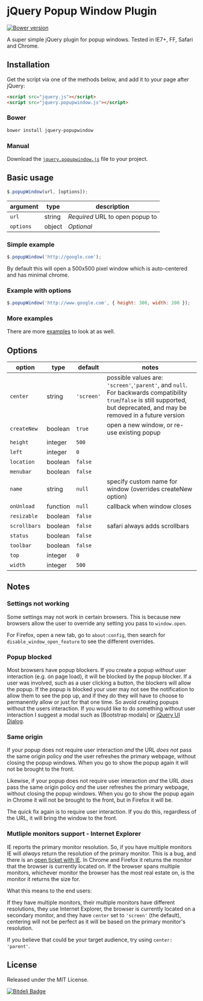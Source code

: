 # jQuery Popup Window Plugin

[![Bower version](https://badge.fury.io/bo/jquery-popupwindow.png)](http://badge.fury.io/bo/jquery-popupwindow)

A super simple jQuery plugin for popup windows. Tested in IE7+, FF, Safari and
Chrome.

## Installation

Get the script via one of the methods below, and add it to your page after
jQuery:

```html
<script src="jquery.js"></script>
<script src="jquery.popupwindow.js"></script>
```

### Bower

```bash
bower install jquery-popupwindow
```

### Manual

Download the [`jquery.popupwindow.js`][script] file to your project.

[script]: https://github.com/mkdynamic/jquery-popupwindow/raw/master/jquery.popupwindow.js

## Basic usage

```javascript
$.popupWindow(url, [options]);
```

| argument   | type   | description                     |
|------------|--------|---------------------------------|
| `url`      | string | *Required* URL to open popup to |
| `options`  | object | *Optional*                      |

### Simple example

```javascript
$.popupWindow('http://google.com');
```

By default this will open a 500x500 pixel window which is auto-centered and has
minimal chrome.

### Example with options

```javascript
$.popupWindow('http://www.google.com', { height: 300, width: 200 });
```

### More examples

There are more [examples] to look at as well.

[examples]: https://github.com/mkdynamic/jquery-popupwindow/blob/master/example.html

## Options

| option       | type     | default | notes |
|--------------|----------|---------|-------|
| `center`     | string   | `'screen'`| possible values are: `'screen'`,`'parent'`, and `null`. For backwards compatibility `true`/`false` is still supported, but deprecated, and may be removed in a future version |
| `createNew`  | boolean  | `true`  | open a new window, or re-use existing popup |
| `height`     | integer  | `500`   |       |
| `left`       | integer  | `0`     |       |
| `location`   | boolean  | `false` |       |
| `menubar`    | boolean  | `false` |       |
| `name`       | string   | `null`  | specify custom name for window (overrides createNew option) |
| `onUnload`   | function | `null`  | callback when window closes |
| `resizable`  | boolean  | `false` |       |
| `scrollbars` | boolean  | `false` | safari always adds scrollbars |
| `status`     | boolean  | `false` |       |
| `toolbar`    | boolean  | `false` |       |
| `top`        | integer  | `0`     |       |
| `width`      | integer  | `500`   |       |

## Notes

### Settings not working

Some settings may not work in certain browsers. This is because new browsers
allow the user to override any setting you pass to `window.open`.

For Firefox, open a new tab, go to `about:config`, then search for
`disable_window_open_feature` to see the different overrides.

### Popup blocked

Most browsers have popup blockers. If you create a popup *without* user
interaction (e.g. on page load), it will be blocked by the popup blocker. If a
user was involved, such as a user clicking a button, the blockers will allow
the popup. If the popup is blocked your user may not see the notification to
allow them to see the pop up, and if they do they will have to choose to
permanently allow or just for that one time. So avoid creating popups without
the users interaction. If you would like to do something without user
interaction I suggest a modal such as [Bootstrap modals] or [jQuery UI Dialog].

[Boostrap modals]:  http://getbootstrap.com/javascript/#modals
[jQuery UI Dialog]: http://jqueryui.com/dialog/

### Same origin

If your popup does not require user interaction *and* the URL _does not_ pass
the same origin policy *and* the user refreshes the primary webpage, without
closing the popup windows. When you go to show the popup again it will not be
brought to the front.

Likewise, if your popup does not require user interaction *and* the URL _does_
pass the same origin policy *and* the user refreshes the primary webpage,
without closing the popup windows. When you go to show the popup again in
Chrome it will not be brought to the front, but in Firefox it will be.

The quick fix again is to require user interaction. If you do this, regardless
of the URL, it will bring the window to the front.

### Mutliple monitors support - Internet Explorer

IE reports the primary monitor resolution. So, if you have multiple monitors IE
will *always* return the resolution of the primary monitor. This is a bug, and
there is an [open ticket with IE][ticket]. In Chrome and Firefox it returns the
monitor that the browser is currently located on. If the browser spans multiple
monitors, whichever monitor the browser has the most real estate on, is the
monitor it returns the size for.

What this means to the end users:

If they have multiple monitors, their multiple monitors have different
resolutions, they use Internet Explorer, the browser is currently located on a
secondary monitor, and they have `center` set to `'screen'` (the default),
centering will not be perfect as it will be based on the primary monitor's
resolution.

If you believe that could be your target audience, try using `center:
'parent'`.

[ticket]: https://connect.microsoft.com/IE/feedback/details/856470/ie11-javascript-screen-height-still-gives-wrong-value-on-secondary-monitor

## License

Released under the MIT License.

[![Bitdeli Badge](https://d2weczhvl823v0.cloudfront.net/mkdynamic/jquery-popupwindow/trend.png)](https://bitdeli.com/free "Bitdeli Badge")
